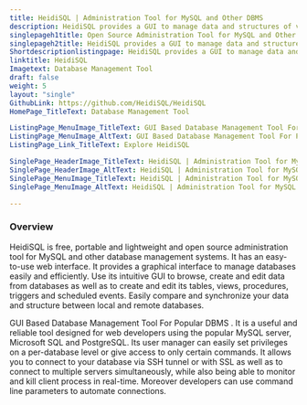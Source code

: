 ```yaml
---
title: HeidiSQL | Administration Tool for MySQL and Other DBMS
description: HeidiSQL provides a GUI to manage data and structures of various database management systems including MySQL, MariaDB, Microsoft SQL, PostgreSQL and SQLite.
singlepageh1title: Open Source Administration Tool for MySQL and Other DBMS
singlepageh2title: HeidiSQL provides a GUI to manage data and structures of various database management systems including MySQL, MariaDB, Microsoft SQL, PostgreSQL and SQLite.
Shortdescriptionlistingpage: HeidiSQL provides a GUI to manage data and structures of various database management systems including MariaDB, Microsoft SQL, PostgreSQL and SQLite.
linktitle: HeidiSQL
Imagetext: Database Management Tool
draft: false
weight: 5
layout: "single"
GithubLink: https://github.com/HeidiSQL/HeidiSQL
HomePage_TitleText: Database Management Tool

ListingPage_MenuImage_TitleText: GUI Based Database Management Tool For Popular DBMS
ListingPage_MenuImage_AltText: GUI Based Database Management Tool For Popular DBMS
ListingPage_Link_TitleText: Explore HeidiSQL

SinglePage_HeaderImage_TitleText: HeidiSQL | Administration Tool for MySQL and Other DBMS
SinglePage_HeaderImage_AltText: HeidiSQL | Administration Tool for MySQL and Other DBMS
SinglePage_MenuImage_TitleText: HeidiSQL | Administration Tool for MySQL and Other DBMS
SinglePage_MenuImage_AltText: HeidiSQL | Administration Tool for MySQL and Other DBMS

---
```

### **Overview**

HeidiSQL is free, portable and lightweight and open source administration tool for MySQL and other database management systems. It has an easy-to-use web interface. It provides a graphical interface to manage databases easily and efficiently. Use its intuitive GUI to browse, create and edit data from databases as well as to create and edit its tables, views, procedures, triggers and scheduled events. Easily compare and synchronize your data and structure between local and remote databases.

GUI Based Database Management Tool For Popular DBMS . It is a useful and reliable tool designed for web developers using the popular MySQL server, Microsoft SQL and PostgreSQL. Its user manager can easily set privileges on a per-database level or give access to only certain commands. It allows you to connect to your database via SSH tunnel or with SSL as well as to connect to multiple servers simultaneously, while also being able to monitor and kill client process in real-time. Moreover developers can use command line parameters to automate connections.
